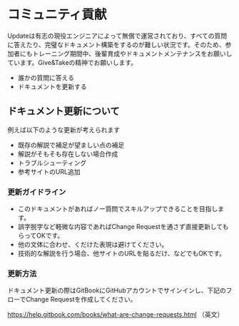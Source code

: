 # コミュニティ貢献

Updateは有志の現役エンジニアによって無償で運営されており、すべての質問に答えたり、完璧なドキュメント構築をするのが難しい状況です。そのため、参加者にもトレーニング期間中、後輩育成やドキュメントメンテナンスをお願いしています。Give&Takeの精神でお願いします。

- 誰かの質問に答える
- ドキュメントを更新する

## ドキュメント更新について

例えば以下のような更新が考えられます

- 既存の解説で補足が望ましい点の補足
- 解説がそもそも存在しない場合作成
- トラブルシューティング
- 参考サイトのURL追加

### 更新ガイドライン

- このドキュメントがあればノー質問でスキルアップできることを目指します。
- 誤字脱字など軽微な内容であればChange Requestを通さず直接更新してもらってOKです。
- 他の文体に合わせ、くだけた表現は避けてください。
- 技術的な解説を行う場合、他サイトのURLを貼るだけ、などでもOKです。

### 更新方法

ドキュメント更新の際はGitBookにGitHubアカウントでサインインし、下記のフローでChange Requestを作成してください。

https://help.gitbook.com/books/what-are-change-requests.html （英文）